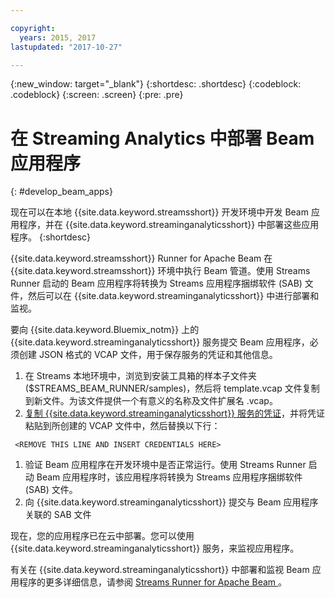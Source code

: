 ```yaml
---

copyright:
  years: 2015, 2017
lastupdated: "2017-10-27"

---
```


<!-- Attribute definitions -->
{:new_window: target="_blank"}
{:shortdesc: .shortdesc}
{:codeblock: .codeblock}
{:screen: .screen}
{:pre: .pre}

# 在 Streaming Analytics 中部署 Beam 应用程序
{: #develop_beam_apps}

现在可以在本地 {{site.data.keyword.streamsshort}} 开发环境中开发 Beam 应用程序，并在 {{site.data.keyword.streaminganalyticsshort}} 中部署这些应用程序。
{:shortdesc}

{{site.data.keyword.streamsshort}} Runner for Apache Beam 在 {{site.data.keyword.streamsshort}} 环境中执行 Beam 管道。使用 Streams Runner 启动的 Beam 应用程序将转换为 Streams 应用程序捆绑软件 (SAB) 文件，然后可以在 {{site.data.keyword.streaminganalyticsshort}} 中进行部署和监视。

要向 {{site.data.keyword.Bluemix_notm}} 上的 {{site.data.keyword.streaminganalyticsshort}} 服务提交 Beam 应用程序，必须创建 JSON 格式的 VCAP 文件，用于保存服务的凭证和其他信息。

1. 在 Streams 本地环境中，浏览到安装工具箱的样本子文件夹 ($STREAMS_BEAM_RUNNER/samples)，然后将 template.vcap 文件复制到新文件。为该文件提供一个有意义的名称及文件扩展名 .vcap。
1. [复制 {{site.data.keyword.streaminganalyticsshort}} 服务的凭证](/docs/services/StreamingAnalytics/r_vcap_services.md)，并将凭证粘贴到所创建的 VCAP 文件中，然后替换以下行：
```
 <REMOVE THIS LINE AND INSERT CREDENTIALS HERE>
 ```
1. 验证 Beam 应用程序在开发环境中是否正常运行。使用 Streams Runner 启动 Beam 应用程序时，该应用程序将转换为 Streams 应用程序捆绑软件 (SAB) 文件。
1. 向 {{site.data.keyword.streaminganalyticsshort}} 提交与 Beam 应用程序关联的 SAB 文件

现在，您的应用程序已在云中部署。您可以使用 {{site.data.keyword.streaminganalyticsshort}} 服务，来监视应用程序。

有关在 {{site.data.keyword.streaminganalyticsshort}} 中部署和监视 Beam 应用程序的更多详细信息，请参阅 [Streams Runner for Apache Beam ](https://ibmstreams.github.io/streamsx.documentation/docs/beamrunner/beamrunner-1-intro/)。
